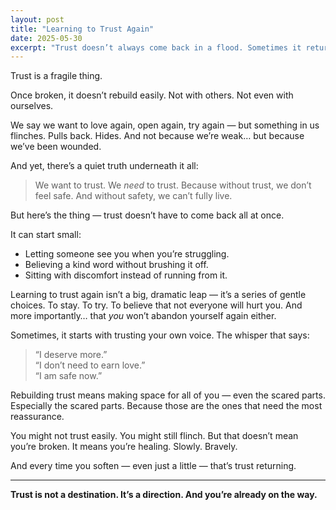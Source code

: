 ```yaml
---
layout: post
title: "Learning to Trust Again"
date: 2025-05-30
excerpt: "Trust doesn’t always come back in a flood. Sometimes it returns in whispers — small moments where we let ourselves be seen again."
---
```


Trust is a fragile thing.

Once broken, it doesn’t rebuild easily. Not with others. Not even with ourselves.

We say we want to love again, open again, try again — but something in us flinches. Pulls back. Hides. And not because we’re weak… but because we’ve been wounded.

And yet, there’s a quiet truth underneath it all:

> We want to trust. We *need* to trust. Because without trust, we don’t feel safe. And without safety, we can’t fully live.

But here’s the thing — trust doesn’t have to come back all at once.

It can start small:
- Letting someone see you when you’re struggling.
- Believing a kind word without brushing it off.
- Sitting with discomfort instead of running from it.

Learning to trust again isn’t a big, dramatic leap — it’s a series of gentle choices. To stay. To try. To believe that not everyone will hurt you. And more importantly… that *you* won’t abandon yourself again either.

Sometimes, it starts with trusting your own voice. The whisper that says:

> “I deserve more.”  
> “I don’t need to earn love.”  
> “I am safe now.”

Rebuilding trust means making space for all of you — even the scared parts. Especially the scared parts. Because those are the ones that need the most reassurance.

You might not trust easily. You might still flinch. But that doesn’t mean you’re broken. It means you’re healing. Slowly. Bravely.

And every time you soften — even just a little — that’s trust returning.

---

**Trust is not a destination. It’s a direction. And you’re already on the way.**
